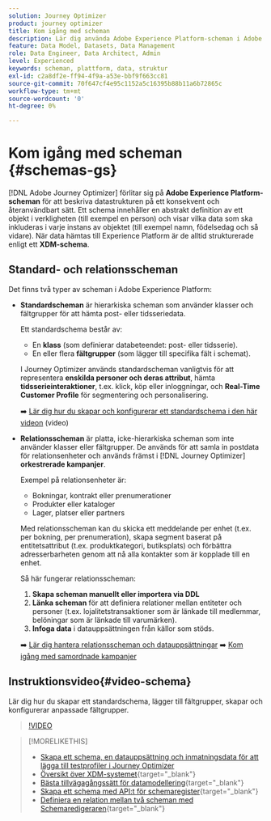 ```yaml
---
solution: Journey Optimizer
product: journey optimizer
title: Kom igång med scheman
description: Lär dig använda Adobe Experience Platform-scheman i Adobe Journey Optimizer
feature: Data Model, Datasets, Data Management
role: Data Engineer, Data Architect, Admin
level: Experienced
keywords: scheman, plattform, data, struktur
exl-id: c2a8df2e-ff94-4f9a-a53e-bbf9f663cc81
source-git-commit: 70f647cf4e95c1152a5c16395b88b11a6b72865c
workflow-type: tm+mt
source-wordcount: '0'
ht-degree: 0%

---
```


# Kom igång med scheman {#schemas-gs}

[!DNL Adobe Journey Optimizer] förlitar sig på **Adobe Experience Platform-scheman** för att beskriva datastrukturen på ett konsekvent och återanvändbart sätt. Ett schema innehåller en abstrakt definition av ett objekt i verkligheten (till exempel en person) och visar vilka data som ska inkluderas i varje instans av objektet (till exempel namn, födelsedag och så vidare). När data hämtas till Experience Platform är de alltid strukturerade enligt ett **XDM-schema**.

## Standard- och relationsscheman

Det finns två typer av scheman i Adobe Experience Platform:

* **Standardscheman** är hierarkiska scheman som använder klasser och fältgrupper för att hämta post- eller tidsseriedata.

  Ett standardschema består av:

   * En **klass** (som definierar databeteendet: post- eller tidsserie).
   * En eller flera **fältgrupper** (som lägger till specifika fält i schemat).

  I Journey Optimizer används standardscheman vanligtvis för att representera **enskilda personer och deras attribut**, hämta **tidsserieinteraktioner**, t.ex. klick, köp eller inloggningar, och **Real-Time Customer Profile** för segmentering och personalisering.

  ➡️ [Lär dig hur du skapar och konfigurerar ett standardschema i den här videon](#video-schema) (video)

* **Relationsscheman** är platta, icke-hierarkiska scheman som inte använder klasser eller fältgrupper. De används för att samla in postdata för relationsenheter och används främst i [!DNL Journey Optimizer] **orkestrerade kampanjer**.

  Exempel på relationsenheter är:
   * Bokningar, kontrakt eller prenumerationer
   * Produkter eller kataloger
   * Lager, platser eller partners

  Med relationsscheman kan du skicka ett meddelande per enhet (t.ex. per bokning, per prenumeration), skapa segment baserat på entitetsattribut (t.ex. produktkategori, butiksplats) och förbättra adresserbarheten genom att nå alla kontakter som är kopplade till en enhet.

  Så här fungerar relationsscheman:

   1. **Skapa scheman manuellt eller importera via DDL**
   1. **Länka scheman** för att definiera relationer mellan entiteter och personer (t.ex. lojalitetstransaktioner som är länkade till medlemmar, belöningar som är länkade till varumärken).
   1. **Infoga data** i datauppsättningen från källor som stöds.

  ➡️ [Lär dig hantera relationsscheman och datauppsättningar](../orchestrated/gs-schemas.md)
➡️ [Kom igång med samordnade kampanjer](../orchestrated/gs-schemas.md)

## Instruktionsvideo{#video-schema}

Lär dig hur du skapar ett standardschema, lägger till fältgrupper, skapar och konfigurerar anpassade fältgrupper.

>[!VIDEO](https://video.tv.adobe.com/v/334461?quality=12)

>[!MORELIKETHIS]
>
>* [Skapa ett schema, en datauppsättning och inmatningsdata för att lägga till testprofiler i Journey Optimizer](../audience/creating-test-profiles.md)
>* [Översikt över XDM-systemet](https://experienceleague.adobe.com/docs/experience-platform/xdm/home.html?lang=sv){target="_blank"}
>* [Bästa tillvägagångssätt för datamodellering](https://experienceleague.adobe.com/docs/experience-platform/xdm/schema/best-practices.html){target="_blank"}
>* [Skapa ett schema med API:t för schemaregister](https://experienceleague.adobe.com/docs/experience-platform/xdm/tutorials/create-schema-api.html){target="_blank"}
>* [Definiera en relation mellan två scheman med Schemaredigeraren](https://experienceleague.adobe.com/docs/experience-platform/xdm/tutorials/relationship-ui.html){target="_blank"}
